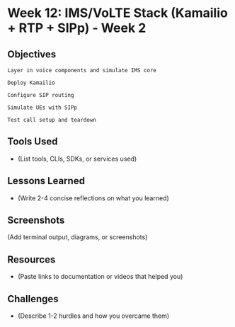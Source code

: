 # Week 12: IMS/VoLTE Stack (Kamailio + RTP + SIPp) - Week 2

## Objectives
    Layer in voice components and simulate IMS core

    Deploy Kamailio

    Configure SIP routing

    Simulate UEs with SIPp

    Test call setup and teardown

## Tools Used
- (List tools, CLIs, SDKs, or services used)

## Lessons Learned
- (Write 2-4 concise reflections on what you learned)

## Screenshots
(Add terminal output, diagrams, or screenshots)

## Resources
- (Paste links to documentation or videos that helped you)

## Challenges
- (Describe 1-2 hurdles and how you overcame them)
